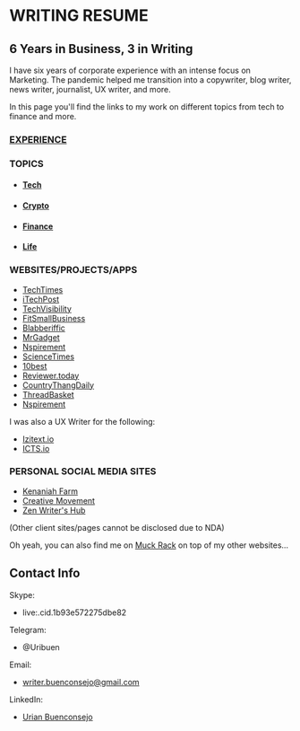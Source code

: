 # WRITING RESUME

## 6 Years in Business, 3 in Writing

I have six years of corporate experience with an intense focus on Marketing. The pandemic helped me transition into a copywriter, blog writer, news writer, journalist, UX writer, and more.

In this page you'll find the links to my work on different topics from tech to finance and more.


### [EXPERIENCE](myexperience.github.io)
### TOPICS
- #### [Tech](techexperience.github.io)
- #### [Crypto](cryptoexperience.github.io)
- #### [Finance](financeexperience.github.io)
- #### [Life](lifeexperience.github.io)

### WEBSITES/PROJECTS/APPS
- [TechTimes](https://www.techtimes.com/reporters/urian-b)
- [iTechPost](https://www.itechpost.com/reporters/urian-buenconsejo)
- [TechVisibility](https://www.techvisibility.com/author/uri)
- [FitSmallBusiness](https://fitsmallbusiness.com/author/urianfitsmallbusiness-com/)
- [Blabberiffic](https://www.blabberific.com/authors/urian.html)
- [MrGadget](https://mrgadget.com.au/tech-news/)
- [Nspirement](https://www.nspirement.com/author/urian-b)
- [ScienceTimes](https://www.sciencetimes.com/reporters/urian-b)
- [10best](https://www.10best.cc/)
- [Reviewer.today](https://www.reviewer.today/)
- [CountryThangDaily](https://www.countrythangdaily.com/)
- [ThreadBasket](https://threadbasket.com/blog/)
- [Nspirement](https://www.nspirement.com/author/mike-w)

I was also a UX Writer for the following:
- [Izitext.io](https://izitext.io/)
- [ICTS.io](https://icts.io/)

### PERSONAL SOCIAL MEDIA SITES
- [Kenaniah Farm](https://www.facebook.com/KenaniahFarm)
- [Creative Movement](https://www.facebook.com/CreativeMovementPH)
- [Zen Writer's Hub](https://www.facebook.com/ZenWritersHub/?ref=pages_you_manage)

(Other client sites/pages cannot be disclosed due to NDA)

Oh yeah, you can also find me on [Muck Rack](https://muckrack.com/urian-buenconsejo/articles) on top of my other websites... 

## Contact Info
Skype:
- live:.cid.1b93e572275dbe82

Telegram:
- @Uribuen

Email:
- writer.buenconsejo@gmail.com

LinkedIn:
- [Urian Buenconsejo](https://www.linkedin.com/in/urian-buenconsejo-097812150/)

